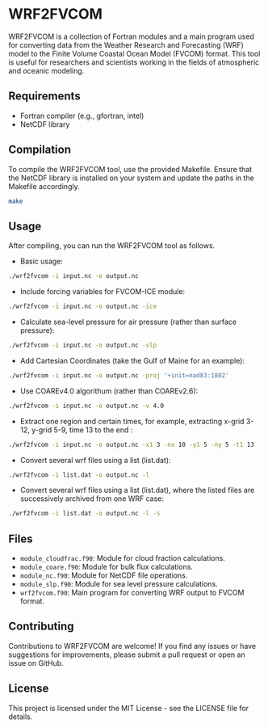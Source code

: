 # WRF2FVCOM
WRF2FVCOM is a collection of Fortran modules and a main program used for converting data from the Weather Research and Forecasting (WRF) model to the Finite Volume Coastal Ocean Model (FVCOM) format. This tool is useful for researchers and scientists working in the fields of atmospheric and oceanic modeling.

## Requirements
- Fortran compiler (e.g., gfortran, intel)
- NetCDF library

## Compilation
To compile the WRF2FVCOM tool, use the provided Makefile. Ensure that the NetCDF library is installed on your system and update the paths in the Makefile accordingly.

```bash
make
```

## Usage
After compiling, you can run the WRF2FVCOM tool as follows.
- Basic usage:
```bash
./wrf2fvcom -i input.nc -o output.nc
```

- Include forcing variables for FVCOM-ICE module:
```bash
./wrf2fvcom -i input.nc -o output.nc -ice
```

- Calculate sea-level pressure for air pressure (rather than surface pressure):
```bash
./wrf2fvcom -i input.nc -o output.nc -slp
```

- Add Cartesian Coordinates (take the Gulf of Maine for an example):
```bash
./wrf2fvcom -i input.nc -o output.nc -proj '+init=nad83:1802'
```

- Use COAREv4.0 algorithum (rather than COAREv2.6):
```bash
./wrf2fvcom -i input.nc -o output.nc -v 4.0
```

- Extract one region and certain times, for example, extracting x-grid 3-12, y-grid 5-9, time 13 to the end :
```bash
./wrf2fvcom -i input.nc -o output.nc -x1 3 -nx 10 -y1 5 -ny 5 -t1 13
```

- Convert several wrf files using a list (list.dat):
```bash
./wrf2fvcom -i list.dat -o output.nc -l
```

- Convert several wrf files using a list (list.dat), where the listed files are successively archived from one WRF case:
```bash
./wrf2fvcom -i list.dat -o output.nc -l -s
```


## Files
- `module_cloudfrac.f90`: Module for cloud fraction calculations.
- `module_coare.f90`: Module for bulk flux calculations.
- `module_nc.f90`: Module for NetCDF file operations.
- `module_slp.f90`: Module for sea level pressure calculations.
- `wrf2fvcom.f90`: Main program for converting WRF output to FVCOM format.

## Contributing
Contributions to WRF2FVCOM are welcome! If you find any issues or have suggestions for improvements, please submit a pull request or open an issue on GitHub.

## License
This project is licensed under the MIT License - see the LICENSE file for details.
